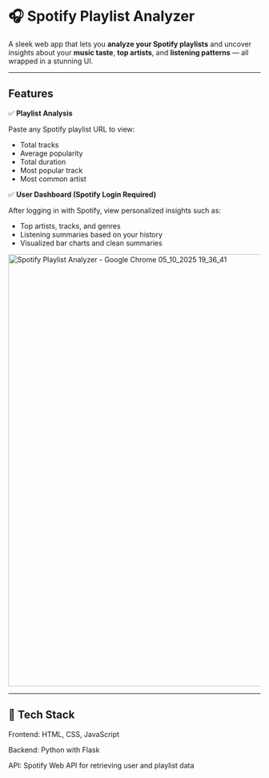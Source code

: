 
# 🎧 Spotify Playlist Analyzer

A sleek web app that lets you **analyze your Spotify playlists** and uncover insights about your **music taste**, **top artists**, and **listening patterns** — all wrapped in a stunning UI.

---

## Features

✅ **Playlist Analysis**  

Paste any Spotify playlist URL to view:
- Total tracks  
- Average popularity  
- Total duration  
- Most popular track  
- Most common artist  



✅ **User Dashboard (Spotify Login Required)**  

After logging in with Spotify, view personalized insights such as:
- Top artists, tracks, and genres  
- Listening summaries based on your history  
- Visualized bar charts and clean summaries  


<img width="1920" height="862" alt="Spotify Playlist Analyzer - Google Chrome 05_10_2025 19_36_41" src="https://github.com/user-attachments/assets/11f85bf3-572e-44bc-9226-d6b59690a155" />

---

## 🧠 Tech Stack

Frontend: HTML, CSS, JavaScript

Backend: Python with Flask

API: Spotify Web API for retrieving user and playlist data

